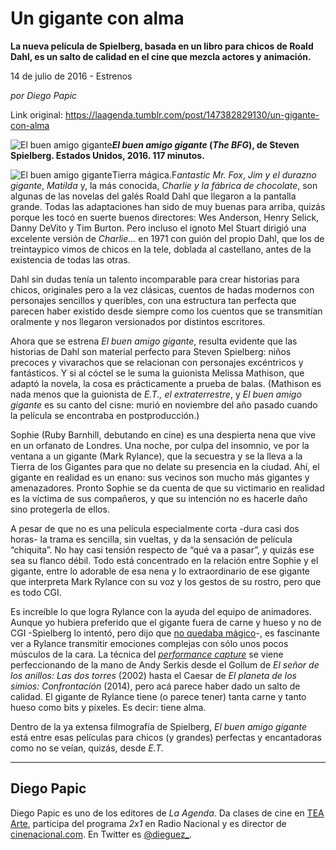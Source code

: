 # Un gigante con alma

**La nueva película de Spielberg, basada en un libro para chicos de Roald Dahl, es un salto de calidad en el cine que mezcla actores y animación.**

14 de julio de 2016 - Estrenos

_por Diego Papic_

Link original: https://laagenda.tumblr.com/post/147382829130/un-gigante-con-alma

![El buen amigo gigante](https://64.media.tumblr.com/5b16145dfcb3b45107551f23dbc70034/tumblr_inline_pk084gaTLt1t6q87u_500.jpg)***El buen amigo gigante* (*The BFG*), de Steven Spielberg. Estados Unidos, 2016. 117 minutos.**

![El buen amigo gigante](https://64.media.tumblr.com/5b16145dfcb3b45107551f23dbc70034/tumblr_inline_pk084gaTLt1t6q87u_500.jpg)Tierra mágica.F*antastic Mr. Fox*, *Jim y el durazno gigante*, *Matilda* y, la más conocida, *Charlie y la fábrica de chocolate*, son algunas de las novelas del galés Roald Dahl que llegaron a la pantalla grande. Todas las adaptaciones han sido de muy buenas para arriba, quizás porque les tocó en suerte buenos directores: Wes Anderson, Henry Selick, Danny DeVito y Tim Burton. Pero incluso el ignoto Mel Stuart dirigió una excelente versión de *Charlie…* en 1971 con guión del propio Dahl, que los de treintaypico vimos de chicos en la tele, doblada al castellano, antes de la existencia de todas las otras.

Dahl sin dudas tenía un talento incomparable para crear historias para chicos, originales pero a la vez clásicas, cuentos de hadas modernos con personajes sencillos y queribles, con una estructura tan perfecta que parecen haber existido desde siempre como los cuentos que se transmitían oralmente y nos llegaron versionados por distintos escritores.

Ahora que se estrena *El buen amigo gigante*, resulta evidente que las historias de Dahl son material perfecto para Steven Spielberg: niños precoces y vivarachos que se relacionan con personajes excéntricos y fantásticos. Y si al cóctel se le suma la guionista Melissa Mathison, que adaptó la novela, la cosa es prácticamente a prueba de balas. (Mathison es nada menos que la guionista de *E.T., el extraterrestre*, y *El buen amigo gigante* es su canto del cisne: murió en noviembre del año pasado cuando la película se encontraba en postproducción.)

Sophie (Ruby Barnhill, debutando en cine) es una despierta nena que vive en un orfanato de Londres. Una noche, por culpa del insomnio, ve por la ventana a un gigante (Mark Rylance), que la secuestra y se la lleva a la Tierra de los Gigantes para que no delate su presencia en la ciudad. Ahí, el gigante en realidad es un enano: sus vecinos son mucho más gigantes y amenazadores. Pronto Sophie se da cuenta de que su victimario en realidad es la víctima de sus compañeros, y que su intención no es hacerle daño sino protegerla de ellos.

A pesar de que no es una película especialmente corta -dura casi dos horas- la trama es sencilla, sin vueltas, y da la sensación de película “chiquita”. No hay casi tensión respecto de “qué va a pasar”, y quizás ese sea su flanco débil. Todo está concentrado en la relación entre Sophie y el gigante, entre lo adorable de esa nena y lo extraordinario de ese gigante que interpreta Mark Rylance con su voz y los gestos de su rostro, pero que es todo CGI.

Es increíble lo que logra Rylance con la ayuda del equipo de animadores. Aunque yo hubiera preferido que el gigante fuera de carne y hueso y no de CGI -Spielberg lo intentó, pero dijo que [no quedaba mágico](https://t.umblr.com/redirect?z=http%3A%2F%2Fwww.nytimes.com%2F2016%2F05%2F17%2Fmovies%2Fa-word-with-steven-spielberg.html&t=MzlkOGI3MTY3MGNlMGRhOGNkMzNmNDM5NDZmMWU2ODBhOGQwZDVkNyx5aDdvVHJjTw%3D%3D&b=t%3AXDz46txpppLgDp7rJlWQpw&p=https%3A%2F%2Flaagenda.tumblr.com%2Fpost%2F147382829130%2Fun-gigante-con-alma&m=1&ts=1705438699)-, es fascinante ver a Rylance transmitir emociones complejas con sólo unos pocos músculos de la cara. La técnica del *[performance capture](https://es.wikipedia.org/wiki/Captura_de_movimiento)* se viene perfeccionando de la mano de Andy Serkis desde el Gollum de *El señor de los anillos: Las dos torres* (2002) hasta el Caesar de *El planeta de los simios: Confrontación* (2014), pero acá parece haber dado un salto de calidad. El gigante de Rylance tiene (o parece tener) tanta carne y tanto hueso como bits y píxeles. Es decir: tiene alma.

Dentro de la ya extensa filmografía de Spielberg, *El buen amigo gigante* está entre esas películas para chicos (y grandes) perfectas y encantadoras como no se veían, quizás, desde *E.T.*

  




---

 Diego Papic
------------

 Diego Papic es uno de los editores de *La Agenda*. Da clases de cine en [TEA Arte](http://tea-arte.com.ar/), participa del programa *2x1* en Radio Nacional y es director de [cinenacional.com](http://www.cinenacional.com). En Twitter es [@dieguez\_](http://www.twitter.com/dieguez_). 

